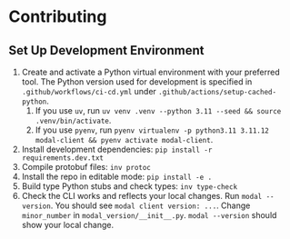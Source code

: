 # Contributing

## Set Up Development Environment

1. Create and activate a Python virtual environment with your preferred tool. The Python version
   used for development is specified in `.github/workflows/ci-cd.yml` under
   `.github/actions/setup-cached-python`.
    1. If you use `uv`, run `uv venv .venv --python 3.11 --seed && source .venv/bin/activate`.
    1. If you use `pyenv`, run `pyenv virtualenv -p python3.11 3.11.12 modal-client && pyenv
       activate modal-client`.
1. Install development dependencies: `pip install -r requirements.dev.txt`
1. Compile protobuf files: `inv protoc`
1. Install the repo in editable mode: `pip install -e .`
1. Build type Python stubs and check types: `inv type-check`
1. Check the CLI works and reflects your local changes. Run `modal --version`. You should see `modal
   client version: ...`. Change `minor_number` in `modal_version/__init__.py`. `modal --version` should
   show your local change.
